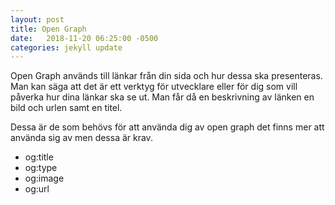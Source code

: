 ```yaml
---
layout: post
title: Open Graph
date:   2018-11-20 06:25:00 -0500
categories: jekyll update
---
```

Open Graph används till länkar från din sida och hur dessa 
ska presenteras. Man kan säga att det är ett verktyg för utvecklare
eller för dig som vill påverka hur dina länkar ska se ut. 
Man får då en beskrivning av länken en bild och urlen samt en titel.

Dessa är de som behövs för att använda dig av open graph det finns mer att använda sig av men dessa är krav.

<ul>
  <li>og:title</li>
  <li>og:type </li>
  <li>og:image </li>
  <li>og:url </li>
</ul>




[jekyll-docs]: https://jekyllrb.com/docs/home
[jekyll-gh]:   https://github.com/jekyll/jekyll
[jekyll-talk]: https://talk.jekyllrb.com/